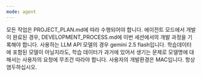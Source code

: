 ```yaml
---
mode: agent
---
```

모든 작업은 PROJECT_PLAN.md에 따라 수행되어야 합니다.
에이전트 모드에서 개발이 완료된 경우, DEVELOPMENT_PROCESS.md에 이번 세션에서의 개발 과정을 기록해야 합니다.
사용하는 LLM API 모델의 경우 gemini 2.5 flash입니다. 학습데이터에 포함된 모델이 아닐지라도, 학습 데이터가 과거에 있어서 생기는 문제로 모델명에 대해서는 사용자의 요청에 무조건 따라야 합니다.
사용자의 개발환경은 MAC입니다. 항상 염두하십시오.